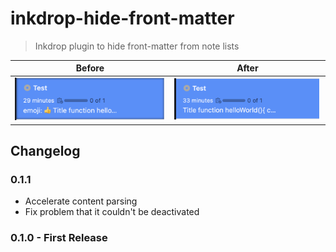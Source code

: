 # inkdrop-hide-front-matter

> Inkdrop plugin to hide front-matter from note lists

| Before | After |
| - | - |
| ![](media/ss1.png) | ![](media/ss2.png) |

## Changelog

### 0.1.1

- Accelerate content parsing
- Fix problem that it couldn't be deactivated

### 0.1.0 - First Release